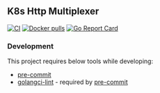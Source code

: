 ## K8s Http Multiplexer
[![CI](https://github.com/bilalcaliskan/k8s-http-multiplexer/workflows/CI/badge.svg?event=push)](https://github.com/bilalcaliskan/k8s-http-multiplexer/actions?query=workflow%3ACI)
[![Docker pulls](https://img.shields.io/docker/pulls/bilalcaliskan/k8s-http-multiplexer)](https://hub.docker.com/r/bilalcaliskan/k8s-http-multiplexer/)
[![Go Report Card](https://goreportcard.com/badge/github.com/bilalcaliskan/k8s-http-multiplexer)](https://goreportcard.com/report/github.com/bilalcaliskan/k8s-http-multiplexer)


### Development
This project requires below tools while developing:
- [pre-commit](https://pre-commit.com/)
- [golangci-lint](https://golangci-lint.run/usage/install/) - required by [pre-commit](https://pre-commit.com/)
